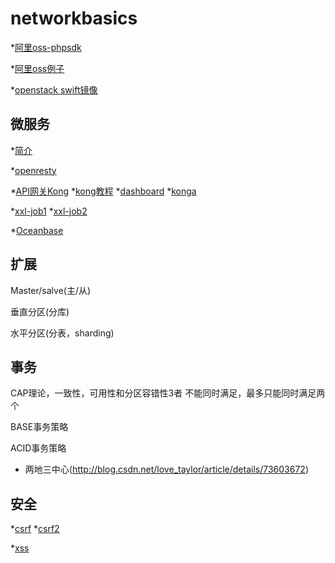 # networkbasics

*[阿里oss-phpsdk](https://m.aliyun.com/doc/document_detail/32099.html?spm=5176.product31815.3.57.tWoXX8)

*[阿里oss例子](http://blog.csdn.net/liujiahan629629/article/details/45290311)

*[openstack swift镜像](https://hub.docker.com/r/morrisjobke/docker-swift-onlyone/)

微服务
-------------
*[简介](http://microservices.io/)

*[openresty](http://wiki.jikexueyuan.com/project/openresty/openresty/install.html)

*[API网关Kong](https://github.com/Kong/kong) *[kong教程](http://www.cnblogs.com/SummerinShire/p/6386086.html) *[dashboard](https://github.com/PGBI/kong-dashboard) *[konga](https://github.com/pantsel/konga)

*[xxl-job1](https://github.com/xuxueli/xxl-job/)  *[xxl-job2](http://www.xuxueli.com/xxl-job/)

*[Oceanbase](https://www.zhihu.com/question/37421030) 

扩展
----------------
Master/salve(主/从)

垂直分区(分库)

水平分区(分表，sharding)


事务
------------
CAP理论，一致性，可用性和分区容错性3者 不能同时满足，最多只能同时满足两个

BASE事务策略

ACID事务策略

- 两地三中心(http://blog.csdn.net/love_taylor/article/details/73603672) 

安全
--------
*[csrf](http://netsecurity.51cto.com/art/201609/518323.htm)   *[csrf2](https://www.cnblogs.com/shytong/p/5308667.html)

*[xss](http://www.cnblogs.com/shytong/p/5308641.html)



